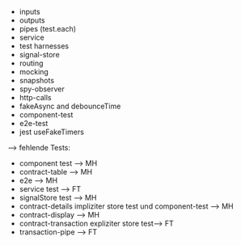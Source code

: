 - inputs
- outputs
- pipes (test.each)
- service
- test harnesses
- signal-store
- routing
- mocking
- snapshots
- spy-observer
- http-calls
- fakeAsync and debounceTime
- component-test
- e2e-test
- jest useFakeTimers

--> fehlende Tests:

- component test --> MH
- contract-table --> MH
- e2e --> MH
- service test --> FT
- signalStore test --> MH
- contract-details impliziter store test und component-test --> MH
- contract-display --> MH
- contract-transaction expliziter store test--> FT
- transaction-pipe --> FT
